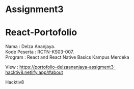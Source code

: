 # Assignment3

# React-Portofolio

Nama : Delza Ananjaya.\
Kode Peserta : RCTN-KS03-007.\
Program : React and React Native Basics Kampus Merdeka

View : https://portofolio-delzaananjaya-assigment3-hacktiv8.netlify.app/#about

Hacktiv8
